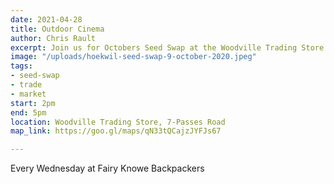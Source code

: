 ```yaml
---
date: 2021-04-28
title: Outdoor Cinema
author: Chris Rault
excerpt: Join us for Octobers Seed Swap at the Woodville Trading Store.
image: "/uploads/hoekwil-seed-swap-9-october-2020.jpeg"
tags:
- seed-swap
- trade
- market
start: 2pm
end: 5pm
location: Woodville Trading Store, 7-Passes Road
map_link: https://goo.gl/maps/qN33tQCajzJYFJs67

---
```

Every Wednesday at Fairy Knowe Backpackers
